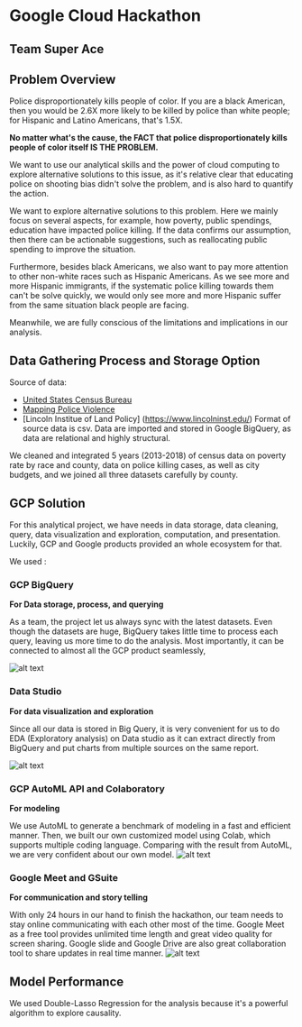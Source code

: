 # Google Cloud Hackathon
## Team Super Ace
## Problem Overview
Police disproportionately kills people of color. If you are a black American, then you would be 2.6X more likely to be killed by police than white people; for Hispanic and Latino Americans, that's 1.5X.

**No matter what's the cause, the FACT that police disproportionately kills people of color itself IS THE PROBLEM.**

We want to use our analytical skills and the power of cloud computing to explore alternative solutions to this issue, as it's relative clear that educating police on shooting bias didn't solve the problem, and is also hard to quantify the action.

We want to explore alternative solutions to this problem.
Here we mainly focus on several aspects, for example, how poverty, public spendings, education have impacted police killing. If the data confirms our assumption, then there can be actionable suggestions, such as reallocating public spending to improve the situation.

Furthermore, besides black Americans, we also want to pay more attention to other non-white races such as Hispanic Americans. As we see more and more Hispanic immigrants, if the systematic police killing towards them can't be solve quickly, we would only see more and more Hispanic suffer from the same situation black people are facing.

Meanwhile, we are fully conscious of the limitations and implications in our analysis.

## Data Gathering Process and Storage Option
Source of data:
- [United States Census Bureau](https://www.census.gov/ "United States Census Bureau")
- [Mapping Police Violence](https://mappingpoliceviolence.org/ "Mapping Police Violence")
- [Lincoln Institue of Land Policy] (https://www.lincolninst.edu/)
Format of source data is csv. Data are imported and stored in Google BigQuery, as data are relational and highly structural.

We cleaned and integrated 5 years (2013-2018) of census data on poverty rate by race and county, data on police killing cases, as well as city budgets, and we joined all three datasets carefully by county. 


## GCP Solution
For this analytical project, we have needs in data storage, data cleaning, query, data visualization and exploration, computation, and presentation. Luckily, GCP and Google products provided an whole ecosystem for that.

We used : 
### GCP BigQuery
**For Data storage, process, and querying**

As a team, the project let us always sync with the latest datasets. Even though the datasets are huge, BigQuery takes little time to process each query, leaving us more time to do the analysis.
Most importantly, it can be connected to almost all the GCP product seamlessly, 

![alt text](https://github.com/Mengsha-Li/gcphackathorn_superace/blob/master/GCP%20Screenshots/BigQuery.png?raw=true)

### Data Studio 
**For data visualization and exploration**

  Since all our data is stored in Big Query, it is very convenient for us to do EDA (Exploratory analysis) on Data studio as it can extract directly from BigQuery and put charts from multiple sources on the same report. 
 
![alt text](https://github.com/Mengsha-Li/gcphackathorn_superace/blob/master/GCP%20Screenshots/Data%20Studio.png?raw=true)


### GCP AutoML API and Colaboratory 
**For modeling**

We use AutoML to generate a benchmark of modeling in a fast and efficient manner. Then, we built our own customized model using Colab, which supports multiple coding language. 
Comparing with the result from AutoML, we are very confident about our own model.
![alt text](https://github.com/Mengsha-Li/gcphackathorn_superace/blob/master/GCP%20Screenshots/AutoML%20test.png?raw=true)


### Google Meet and GSuite
**For communication and story telling**

With only 24 hours in our hand to finish the hackathon, our team needs to stay online communicating with each other most of the time. Google Meet as a free tool provides unlimited time length and great video quality for screen sharing. 
Google slide and Google Drive are also great collaboration tool to share updates in real time manner. 
![alt text](https://github.com/Mengsha-Li/gcphackathorn_superace/blob/master/GCP%20Screenshots/Google%20Slide.png?raw=true)



## Model Performance
We used Double-Lasso Regression for the analysis because it's a powerful algorithm to explore causality.

